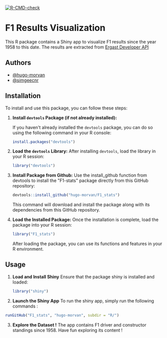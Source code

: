 <!-- badges: start -->
  [![R-CMD-check](https://github.com/hugo-morvan/F1_stats/actions/workflows/R-CMD-check.yaml/badge.svg)](https://github.com/hugo-morvan/F1_stats/actions/workflows/R-CMD-check.yaml)
  <!-- badges: end -->


# F1 Results Visualization

This R package contains a Shiny app to visualize F1 results since the year 1958 to this date. The results are extracted from [Ergast Developer API](https://ergast.com/mrd/)




## Authors

- [@hugo-morvan](https://www.github.com/hugo-morvan)
- [@simgeecnr](https://www.github.com/simgeecnr)


## Installation

To install and use this package, you can follow these steps:

1. **Install `devtools` Package (if not already installed):**

   If you haven't already installed the `devtools` package, you can do so using the following command in your R console:

   ```R
   install.packages("devtools")
   ```
2. **Load the `devtools` Library:**
   After installing `devtools`, load the library in your R session:

   ```R
   library("devtools")
   ```
3. **Install Package from Github:**
   Use the install_github function from devtools to install the "F1-stats" package directly from this GitHub repository:

   ```R
   devtools::install_github("hugo-morvan/F1_stats")
   ```
   This command will download and install the package along with its dependencies from this GitHub repository.
4. **Load the Installed Package:**
  Once the installation is complete, load the package into your R session:
   ```R
   library("F1_stats")
   ```
   After loading the package, you can use its functions and features in your R environment.

## Usage
1. **Load and Install Shiny**
   Ensure that the package shiny is installed and loaded:
   ```R
   library("shiny")
   ```
2. **Launch the Shiny App**
  To run the shiny app, simply run the following commands :
  ```R
  runGitHub("F1_stats", "hugo-morvan", subdir = "R/")
  ```
3. **Explore the Dataset !**
   The app contains F1 driver and constructor standings since 1958. Have fun exploring its content !
